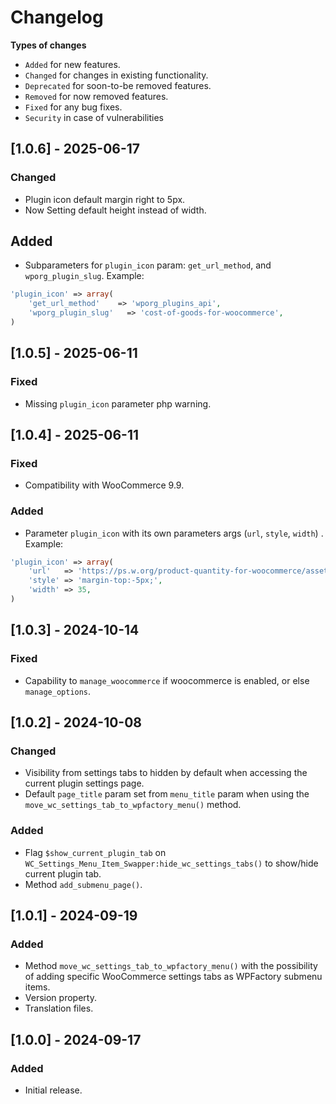 # Changelog

**Types of changes**
* `Added` for new features.
* `Changed` for changes in existing functionality.
* `Deprecated` for soon-to-be removed features.
* `Removed` for now removed features.
* `Fixed` for any bug fixes.
* `Security` in case of vulnerabilities

## [1.0.6] - 2025-06-17
### Changed
* Plugin icon default margin right to 5px.
* Now Setting default height instead of width.
## Added
* Subparameters for `plugin_icon` param: `get_url_method`, and `wporg_plugin_slug`. Example:
```php
'plugin_icon' => array(
    'get_url_method'    => 'wporg_plugins_api',
    'wporg_plugin_slug'   => 'cost-of-goods-for-woocommerce',    
)
```

## [1.0.5] - 2025-06-11
### Fixed
* Missing `plugin_icon` parameter php warning.

## [1.0.4] - 2025-06-11
### Fixed
* Compatibility with WooCommerce 9.9.
### Added
* Parameter `plugin_icon` with its own parameters args (`url`, `style`, `width`) . Example: 
```php
'plugin_icon' => array(
    'url'   => 'https://ps.w.org/product-quantity-for-woocommerce/assets/icon.svg?rev=2971558',
    'style' => 'margin-top:-5px;',
    'width' => 35,
)
```

## [1.0.3] - 2024-10-14
### Fixed
* Capability to `manage_woocommerce` if woocommerce is enabled, or else `manage_options`.

## [1.0.2] - 2024-10-08
### Changed
* Visibility from settings tabs to hidden by default when accessing the current plugin settings page.
* Default `page_title` param set from `menu_title` param when using the `move_wc_settings_tab_to_wpfactory_menu()` method.

### Added
* Flag `$show_current_plugin_tab` on `WC_Settings_Menu_Item_Swapper:hide_wc_settings_tabs()` to show/hide current plugin tab.
* Method `add_submenu_page()`.

## [1.0.1] - 2024-09-19
### Added
* Method `move_wc_settings_tab_to_wpfactory_menu()` with the possibility of adding specific WooCommerce settings tabs as WPFactory submenu items.
* Version property.
* Translation files.

## [1.0.0] - 2024-09-17
### Added
* Initial release.
